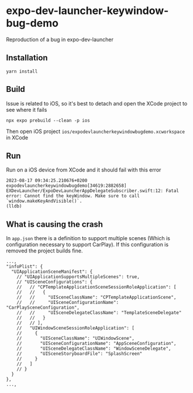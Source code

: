 # expo-dev-launcher-keywindow-bug-demo
Reproduction of a bug in expo-dev-launcher

## Installation

```
yarn install
```


## Build
Issue is related to iOS, so it's best to detach and open the XCode project to see where it fails
```
npx expo prebuild --clean -p ios
```

Then open iOS project `ios/expodevlauncherkeywindowbugdemo.xcworkspace` in XCode


## Run

Run on a iOS device from XCode and it should fail with this error

```
2023-08-17 09:34:25.210676+0200 expodevlauncherkeywindowbugdemo[34619:2882658] EXDevLauncher/ExpoDevLauncherAppDelegateSubscriber.swift:12: Fatal error: Cannot find the keyWindow. Make sure to call `window.makeKeyAndVisible()`.
(lldb) 
```

## What is causing the crash
In `app.json` there is a definition to support multiple scenes (Which is configuration necessary to support CarPlay). If this configuration is removed the project builds fine.


```
...,
"infoPlist": {
  "UIApplicationSceneManifest": {
    // "UIApplicationSupportsMultipleScenes": true,
    // "UISceneConfigurations": {
    //   // "CPTemplateApplicationSceneSessionRoleApplication": [
    //   //   {
    //   //     "UISceneClassName": "CPTemplateApplicationScene",
    //   //     "UISceneConfigurationName": "CarPlaySceneConfiguration",
    //   //     "UISceneDelegateClassName": "TemplateSceneDelegate"
    //   //   }
    //   // ],
    //   "UIWindowSceneSessionRoleApplication": [
    //     {
    //       "UISceneClassName": "UIWindowScene",
    //       "UISceneConfigurationName": "AppSceneConfiguration",
    //       "UISceneDelegateClassName": "WindowSceneDelegate",
    //       "UISceneStoryboardFile": "SplashScreen"
    //     }
    //   ]
    // }
  }
},
...,
```



